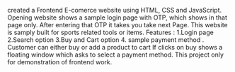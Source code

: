 created a Frontend E-comerce website using HTML, CSS and JavaScript.
Opening website shows a sample login page with OTP, which shows in that page only.
After entering that OTP it takes you take next Page.
This website is samply built for sports related tools or items.
Features : 1.Login page 2.Search option 3.Buy and Cart option 4. sample payment method .
Customer can either buy or add a product to cart 
If clicks on buy shows a floating window which asks to select a payment method.
This project only for demonstration of frontend work.
